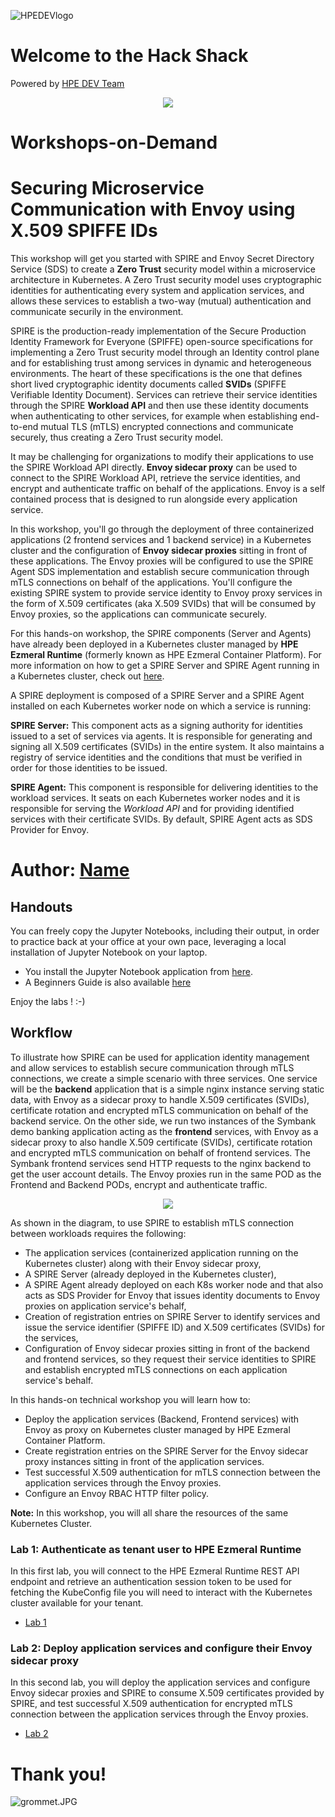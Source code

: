 ![HPEDEVlogo](Pictures/hpe-dev-logo.png)

# Welcome to the Hack Shack
Powered by [HPE DEV Team](https://hpedev.io)

<p align="center">
  <img src="Pictures/hackshackdisco.png">
  
</p>

# Workshops-on-Demand

# Securing Microservice Communication with Envoy using X.509 SPIFFE IDs 

This workshop will get you started with SPIRE and Envoy Secret Directory Service (SDS) to create a **Zero Trust** security model within a microservice architecture in Kubernetes. A Zero Trust security model uses cryptographic identities for authenticating every system and application services, and allows these services to establish a two-way (mutual) authentication and communicate securily in the environment. 

SPIRE is the production-ready implementation of the Secure Production Identity Framework for Everyone (SPIFFE) open-source specifications for implementing a Zero Trust security model through an Identity control plane and for establishing trust among services in dynamic and heterogeneous environments. The heart of these specifications is the one that defines short lived cryptographic identity documents called **SVIDs** (SPIFFE Verifiable Identity Document). Services can retrieve their service identities through the SPIRE **Workload API** and then use these identity documents when authenticating to other services, for example when establishing end-to-end mutual TLS (mTLS) encrypted connections and communicate securely, thus creating a Zero Trust security model.

It may be challenging for organizations to modify their applications to use the SPIRE Workload API directly. **Envoy sidecar proxy** can be used to connect to the SPIRE Workload API, retrieve the service identities, and encrypt and authenticate traffic on behalf of the applications. Envoy is a self contained process that is designed to run alongside every application service.

In this workshop, you'll go through the deployment of three containerized applications (2 frontend services and 1 backend service) in a Kubernetes cluster and the configuration of **Envoy sidecar proxies** sitting in front of these applications. The Envoy proxies will be configured to use the SPIRE Agent SDS implementation and establish secure communication through mTLS connections on behalf of the applications. You'll configure the existing SPIRE system to provide service identity to Envoy proxy services in the form of X.509 certificates (aka X.509 SVIDs) that will be consumed by Envoy proxies, so the applications can communicate securely.

For this hands-on workshop, the SPIRE components (Server and Agents) have already been deployed in a Kubernetes cluster managed by **HPE Ezmeral Runtime** (formerly known as HPE Ezmeral Container Platform). For more information on how to get a SPIRE Server and SPIRE Agent running in a Kubernetes cluster, check out [here](https://spiffe.io/docs/latest/try/getting-started-k8s/). 

A SPIRE deployment is composed of a SPIRE Server and a SPIRE Agent installed on each Kubernetes worker node on which a service is running: 

**SPIRE Server:** This component acts as a signing authority for identities issued to a set of services via agents. It is responsible for generating and signing all X.509 certificates (SVIDs) in the entire system. It also maintains a registry of service identities and the conditions that must be verified in order for those identities to be issued.

**SPIRE Agent:** This component is responsible for delivering identities to the workload services. It seats on each Kubernetes worker nodes and it is responsible for serving the *Workload API* and for providing identified services with their certificate SVIDs. By default, SPIRE Agent acts as SDS Provider for Envoy.


# Author: [Name](mailto:email)

## Handouts
You can freely copy the Jupyter Notebooks, including their output, in order to practice back at your office at your own pace, leveraging a local installation of Jupyter Notebook on your laptop.

- You install the Jupyter Notebook application from [here](https://jupyter.org/install). 
- A Beginners Guide is also available [here](https://jupyter-notebook-beginner-guide.readthedocs.io/en/latest/what_is_jupyter.html)


Enjoy the labs ! :-)


## Workflow
 
To illustrate how SPIRE can be used for application identity management and allow services to establish secure communication through mTLS connections, we create a simple scenario with three services. One service will be the **backend** application that is a simple nginx instance serving static data, with Envoy as a sidecar proxy to handle X.509 certificates (SVIDs), certificate rotation and encrypted mTLS communication on behalf of the backend service. On the other side, we run two instances of the Symbank demo banking application acting as the **frontend** services, with Envoy as a sidecar proxy to also handle X.509 certificate (SVIDs), certificate rotation and encrypted mTLS communication on behalf of frontend services. The Symbank frontend services send HTTP requests to the nginx backend to get the user account details. The Envoy proxies run in the same POD as the Frontend and Backend PODs, encrypt and authenticate traffic. 


<p align="center">
  <img src="Pictures/SPIFFE-Envoy-with-X509-SVIDs-v3.png">

As shown in the diagram, to use SPIRE to establish mTLS connection between workloads requires the following:
   
* The application services (containerized application running on the Kubernetes cluster) along with their Envoy sidecar proxy,
* A SPIRE Server (already deployed in the Kubernetes cluster),
* A SPIRE Agent already deployed on each K8s worker node and that also acts as SDS Provider for Envoy that issues identity documents to Envoy proxies on application service's behalf,
* Creation of registration entries on SPIRE Server to identify services and issue the service identifier (SPIFFE ID) and X.509 certificates (SVIDs) for the services,
* Configuration of Envoy sidecar proxies sitting in front of the backend and frontend services, so they request their service identities to SPIRE and establish encrypted mTLS connections on each application service's behalf. 

In this hands-on technical workshop you will learn how to:

* Deploy the application services (Backend, Frontend services) with Envoy as proxy on Kubernetes cluster managed by HPE Ezmeral Container Platform.
* Create registration entries on the SPIRE Server for the Envoy sidecar proxy instances sitting in front of the application services.
* Test successful X.509 authentication for mTLS connection between the application services through the Envoy proxies.
* Configure an Envoy RBAC HTTP filter policy.
    
**Note:** In this workshop, you will all share the resources of the same Kubernetes Cluster.
    
### Lab 1: Authenticate as tenant user to HPE Ezmeral Runtime
In this first lab, you will connect to the HPE Ezmeral Runtime REST API endpoint and retrieve an authentication session token to be used for fetching the KubeConfig file you will need to interact with the Kubernetes cluster available for your tenant.
    
* [Lab 1](1-WKSHP-SPIRE-Envoy-X509-Get-Kubeconfig.ipynb)

### Lab 2: Deploy application services and configure their Envoy sidecar proxy
In this second lab, you will deploy the application services and configure Envoy sidecar proxies and SPIRE to consume X.509 certificates provided by SPIRE, and test successful X.509 authentication for encrypted mTLS connection between the application services through the Envoy proxies.
    
* [Lab 2](2-WKSHP-SPIRE-Envoy-X509-Deploy-Workloads.ipynb)
    
# Thank you!
![grommet.JPG](Pictures/grommet.jpg)


```python

```
